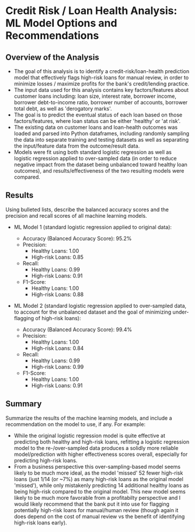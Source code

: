 # Credit Risk / Loan Health Analysis: ML Model Options and Recommendations

## Overview of the Analysis

* The goal of this analysis is to identify a credit-risk/loan-health prediction model that effectively flags high-risk loans for manual review, in order to minimize losses / maximize profits for the bank's credit/lending practice.
* The input data used for this analysis contains key factors/features about customer loans including: loan size, interest rate, borrower income, borrower debt-to-income ratio, borrower number of accounts, borrower total debt, as well as 'derogatory marks'.
* The goal is to predict the eventual status of each loan based on those factors/features, where loan status can be either 'healthy' or 'at risk'.
* The existing data on customer loans and loan-health outcomes was loaded and parsed into Python dataframes, including randomly sampling the data into separate training and testing datasets as well as separating the input/feature data from the outcome/result data.
* Models were fit using both standard logistic regression as well as logistic regression applied to over-sampled data (in order to reduce negative impact from the dataset being unbalanced toward healthy loan outcomes), and results/effectiveness of the two resulting models were compared.

## Results

Using bulleted lists, describe the balanced accuracy scores and the precision and recall scores of all machine learning models.

* ML Model 1 (standard logistic regression applied to original data):
  * Accuracy (Balanced Accuracy Score): 95.2%
  * Precision:
    * Healthy Loans: 1.00
    * High-risk Loans: 0.85
  * Recall: 
    * Healthy Loans: 0.99
    * High-risk Loans: 0.91
  * F1-Score:
    * Healthy Loans: 1.00
    * High-risk Loans: 0.88

* ML Model 2 (standard logistic regression applied to over-sampled data, to account for the unbalanced dataset and the goal of minimizing under-flagging of high-risk loans):
  * Accuracy (Balanced Accuracy Score): 99.4%
  * Precision:
    * Healthy Loans: 1.00
    * High-risk Loans: 0.84
  * Recall: 
    * Healthy Loans: 0.99
    * High-risk Loans: 0.99
  * F1-Score:
    * Healthy Loans: 1.00
    * High-risk Loans: 0.91

## Summary

Summarize the results of the machine learning models, and include a recommendation on the model to use, if any. For example:
* While the original logistic regression model is quite effective at predicting both healthy and high-risk loans, refitting a logistic regression model to the re-/over-sampled data produces a solidly more reliable model/prediction with higher effectiveness scores overall, especially for predicting high-risk loans.
* From a business perspective this over-sampling-based model seems likely to be much more ideal, as the  model 'missed' 52 fewer high-risk loans (just 1/14 (or ~7%) as many high-risk loans as the original model 'missed'), while only mistakenly predicting 14 additional healthy loans as being high-risk compared to the original model. This new model seems likely to be much more favorable from a profitabilty perspective and I would likely recommend that the bank put it into use for flagging potentially high-risk loans for manual/human review (though again it does depend on the cost of manual review vs the benefit of identifying high-risk loans early).
